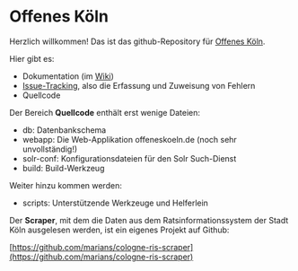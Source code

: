 # Offenes Köln

Herzlich willkommen! Das ist das github-Repository für [Offenes Köln](http://offeneskoeln.de/).

Hier gibt es:

- Dokumentation (im [Wiki](https://github.com/marians/offeneskoeln/wiki))
- [Issue-Tracking](https://github.com/marians/offeneskoeln/issues), also die Erfassung und Zuweisung von Fehlern
- Quellcode

Der Bereich **Quellcode** enthält erst wenige Dateien:

- db: Datenbankschema
- webapp: Die Web-Applikation offeneskoeln.de (noch sehr unvollständig!)
- solr-conf: Konfigurationsdateien für den Solr Such-Dienst
- build: Build-Werkzeug

Weiter hinzu kommen werden:

- scripts: Unterstützende Werkzeuge und Helferlein

Der **Scraper**, mit dem die Daten aus dem Ratsinformationssystem der Stadt Köln ausgelesen werden, ist ein eigenes Projekt auf Github:

[https://github.com/marians/cologne-ris-scraper](https://github.com/marians/cologne-ris-scraper)